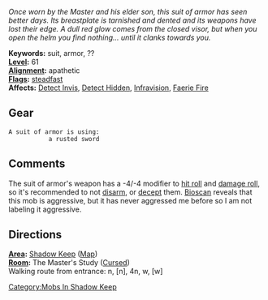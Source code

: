 *Once worn by the Master and his elder son, this suit of armor has seen
better days. Its breastplate is tarnished and dented and its weapons
have lost their edge. A dull red glow comes from the closed visor, but
when you open the helm you find nothing... until it clanks towards you.*

**Keywords:** suit, armor, ??  
**[Level](Level "wikilink"):** 61  
**[Alignment](Alignment "wikilink"):** apathetic  
**[Flags](:Category:Mob_Types.md "wikilink"):**
[steadfast](Sentinel_Mobs.md "wikilink")  
**Affects:** [Detect Invis](Detect_Invis "wikilink"), [Detect
Hidden](Detect_Hidden "wikilink"),
[Infravision](Infravision "wikilink"), [Faerie
Fire](Faerie_Fire "wikilink")

## Gear

`A suit of armor is using:`  
<wielded>`           a rusted sword`

## Comments

The suit of armor's weapon has a -4/-4 modifier to [hit
roll](Hit_Roll.md "wikilink") and [damage
roll](Damage_Roll.md "wikilink"), so it's recommended to not
[disarm](Disarm.md "wikilink"), or [decept](Deception.md "wikilink")
them. [Bioscan](Bioscan "wikilink") reveals that this mob is aggressive,
but it has never aggressed me before so I am not labeling it aggressive.

## Directions

**[Area](:Category:Areas.md "wikilink"):** [Shadow
Keep](:Category:Shadow_Keep.md "wikilink")
([Map](Shadow_Keep_Map.md "wikilink"))  
**[Room](:Category:Rooms.md "wikilink"):** The Master's Study
([Cursed](Cursed_Rooms.md "wikilink"))  
Walking route from entrance: n, \[n\], 4n, w, \[w\]

[Category:Mobs In Shadow Keep](Category:Mobs_In_Shadow_Keep "wikilink")
